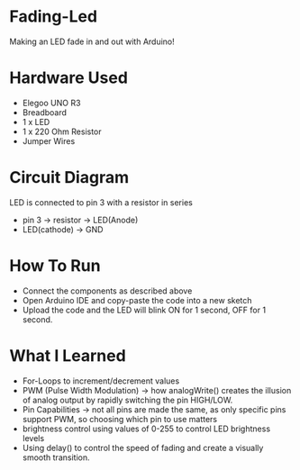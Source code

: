 # Fading-Led
Making an LED fade in and out with Arduino!

# Hardware Used
- Elegoo UNO R3
- Breadboard
- 1 x LED
- 1 x 220 Ohm Resistor
- Jumper Wires

# Circuit Diagram
LED is connected to pin 3 with a resistor in series
- pin 3 -> resistor -> LED(Anode)
- LED(cathode) -> GND

# How To Run
- Connect the components as described above
-  Open Arduino IDE and copy-paste the code into a new sketch
-  Upload the code and the LED will blink ON for 1 second, OFF for 1 second.

# What I Learned
- For-Loops to increment/decrement values
- PWM (Pulse Width Modulation) -> how analogWrite() creates the illusion of analog output by rapidly switching the pin HIGH/LOW.
- Pin Capabilities -> not all pins are made the same, as only specific pins support PWM, so choosing which pin to use matters
- brightness control using values of 0-255 to control LED brightness levels
- Using delay() to control the speed of fading and create a visually smooth transition.
